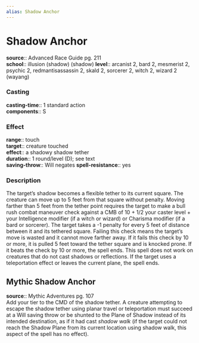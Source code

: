 ```yaml
---
alias: Shadow Anchor
---
```


# Shadow Anchor 

**source**:: Advanced Race Guide pg. 211  
**school**:: illusion (shadow) (shadow)
**level**:: arcanist 2, bard 2, mesmerist 2, psychic 2, redmantisassassin 2, skald 2, sorcerer 2, witch 2, wizard 2 (wayang)

### Casting 

**casting-time**:: 1 standard action  
**components**:: S

### Effect 

**range**:: touch  
**target**:: creature touched  
**effect**:: a shadowy shadow tether  
**duration**:: 1 round/level (D); see text  
**saving-throw**:: Will negates
**spell-resistance**:: yes

### Description 

The target’s shadow becomes a flexible tether to its current square. The creature can move up to 5 feet from that square without penalty. Moving farther than 5 feet from the tether point requires the target to make a bull rush combat maneuver check against a CMB of 10 + 1/2 your caster level + your Intelligence modifier (if a witch or wizard) or Charisma modifier (if a bard or sorcerer). The target takes a -1 penalty for every 5 feet of distance between it and its tethered square. Failing this check means the target’s move is wasted and it cannot move farther away. If it fails this check by 10 or more, it is pulled 5 feet toward the tether square and is knocked prone. If it beats the check by 10 or more, the spell ends. This spell does not work on creatures that do not cast shadows or reflections. If the target uses a teleportation effect or leaves the current plane, the spell ends.

## Mythic Shadow Anchor 

**source**:: Mythic Adventures pg. 107  
Add your tier to the CMD of the shadow tether. A creature attempting to escape the shadow tether using planar travel or teleportation must succeed at a Will saving throw or be shunted to the Plane of Shadow instead of its intended destination, as if it had cast *shadow walk* (if the target could not reach the Shadow Plane from its current location using shadow walk, this aspect of the spell has no effect).
